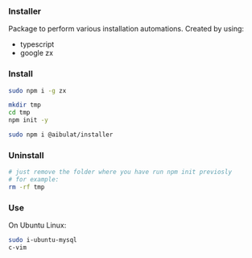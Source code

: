 ### Installer

Package to perform various installation automations.
Created by using:

- typescript
- google zx

### Install

```bash
sudo npm i -g zx

mkdir tmp
cd tmp
npm init -y

sudo npm i @aibulat/installer
```

### Uninstall

```bash
# just remove the folder where you have run npm init previosly
# for example:
rm -rf tmp
```

### Use

On Ubuntu Linux:

```bash
sudo i-ubuntu-mysql
c-vim
```

